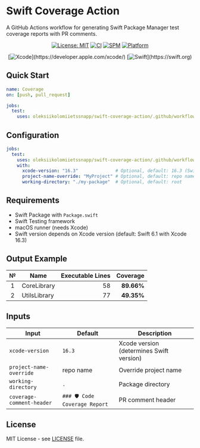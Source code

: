 # Swift Coverage Action

A GitHub Actions workflow for generating Swift Package Manager test coverage reports with PR comments.

<div align="center">

[![License: MIT](https://img.shields.io/badge/License-MIT-yellow.svg)](https://opensource.org/licenses/MIT)
[![CI](https://img.shields.io/github/actions/workflow/status/oleksiikolomiietssnapp/swift-coverage-action/test-sample.yml?branch=main&label=tests&logo=github)](https://github.com/oleksiikolomiietssnapp/swift-coverage-action/actions)
[![SPM](https://img.shields.io/badge/SPM-Compatible-brightgreen.svg?logo=swift)](https://swift.org/package-manager/)
[![Platform](https://img.shields.io/badge/Platform-macOS-lightgrey.svg?logo=apple)](https://github.com/oleksiikolomiietssnapp/swift-coverage-action)

[![Xcode](https://img.shields.io/badge/Xcode-Configurable_(default:_16.3)-blue.svg?logo=xcode)](https://developer.apple.com/xcode/)
[![Swift](https://img.shields.io/badge/Swift-Configurable_(default:_6.1)-orange.svg?logo=swift)](https://swift.org)

</div>

## Quick Start

```yaml
name: Coverage
on: [push, pull_request]

jobs:
  test:
    uses: oleksiikolomiietssnapp/swift-coverage-action/.github/workflows/swift-coverage.yml@main
```

## Configuration

```yaml
jobs:
  test:
    uses: oleksiikolomiietssnapp/swift-coverage-action/.github/workflows/swift-coverage.yml@main
    with:
      xcode-version: "16.3"              # Optional, default: 16.3 (Swift 6.1)
      project-name-override: "MyProject" # Optional, default: repo name
      working-directory: "./my-package"  # Optional, default: root
```

## Requirements

- Swift Package with `Package.swift`
- Swift Testing framework
- macOS runner (needs Xcode)
- Swift version depends on Xcode version (default: Swift 6.1 with Xcode 16.3)

## Output Example

|   №  | Name | Executable Lines | Coverage |
|:----:|------|-----------------:|---------:|
| 1 | CoreLibrary | 58 | **89.66%** |
| 2 | UtilsLibrary | 77 | **49.35%** |

## Inputs

| Input | Default | Description |
|-------|---------|-------------|
| `xcode-version` | `16.3` | Xcode version (determines Swift version) |
| `project-name-override` | repo name | Override project name |
| `working-directory` | `.` | Package directory |
| `coverage-comment-header` | `### 🛡️ Code Coverage Report` | PR comment header |

## License

MIT License - see [LICENSE](LICENSE) file.
